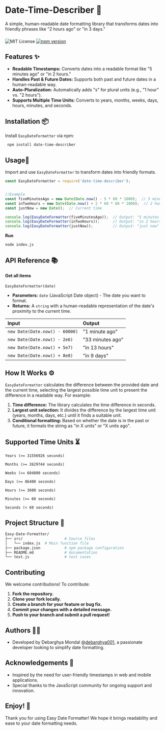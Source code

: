 
# Date-Time-Describer 🌟

A simple, human-readable date formatting library that transforms dates into friendly phrases like "2 hours ago" or "in 3 days."

###
![MIT License](https://img.shields.io/badge/License-MIT-green.svg)
[![npm version](https://badge.fury.io/js/easy-date-formatter.svg)](https://www.npmjs.com/package/date-time-describer)


## Features ✨

- **Readable Timestamps:** Converts dates into a readable format like "5 minutes ago" or "in 2 hours."
- **Handles Past & Future Dates:** Supports both past and future dates in a human-readable way.
- **Auto-Pluralization:** Automatically adds "s" for plural units (e.g., "1 hour" vs. "2 hours").
- **Supports Multiple Time Units:** Converts to years, months, weeks, days, hours, minutes, and seconds.


## Installation 📦

Install ```EasyDateFormatter``` via npm:

```bash
 npm install date-time-describer

```

    
## Usage📖
Import and use ```EasyDateFormatter``` to transform dates into friendly formats.

```javascript
const EasyDateFormatter = require('date-time-describer');


//Example
const fiveMinutesAgo = new Date(Date.now() - 5 * 60 * 1000);  // 5 minutes in the past
const inTwoHours = new Date(Date.now() + 2 * 60 * 60 * 1000);  // 2 hours in the future
const justNow = new Date();  // Current time

console.log(EasyDateFormatter(fiveMinutesAgo));  // Output: "5 minutes ago"
console.log(EasyDateFormatter(inTwoHours));      // Output: "in 2 hours"
console.log(EasyDateFormatter(justNow));         // Output: "just now"
``` 
**Run**
```bash
node index.js
```

## API Reference 📚

#### Get all items

`EasyDateFormatter(date)`

- **Parameters:** ```date``` (JavaScript Date object) - The date you want to format.
- **Returns:** A ```string``` with a human-readable representation of the date's proximity to the current time.

| Input      | Output              |
| :--------  | :------------------------- |
| `new Date(Date.now() - 60000)`  | "1 minute ago" |
| `new Date(Date.now() - 2e6)`    | "33 minutes ago"|
| `new Date(Date.now() + 5e7)`    | "in 13 hours"   |
| `new Date(Date.now() + 8e8)`    | "in 9 days"     |




## How It Works ⚙️

```EasyDateFormatter``` calculates the difference between the provided date and the current time, selecting the largest possible time unit to present the difference in a readable way. For example:

1. **Time difference:** The library calculates the time difference in seconds.
2. **Largest unit selection:** It divides the difference by the largest time unit (years, months, days, etc.) until it finds a suitable unit.
3. **Conditional formatting:** Based on whether the date is in the past or future, it formats the string as "in X units" or "X units ago".

## Supported Time Units ⏳
`Years (>= 31556926 seconds)`

`Months (>= 2629744 seconds)`

`Weeks (>= 604800 seconds)`

`Days (>= 86400 seconds)`

`Hours (>= 3600 seconds)`

`Minutes (>= 60 seconds)`

`Seconds (< 60 seconds)`
## Project Structure 📂

```bash
Easy-Date-Formatter/
├── src/                   # Source files
│   └── index.js  # Main function file
├── package.json           # npm package configuration
├── README.md              # documentation 
└── test.js                # test cases
```
## Contributing

We welcome contributions! To contribute:

1. **Fork the repository.**
2. **Clone your fork locally.**
3. **Create a branch for your feature or bug fix.**
4. **Commit your changes with a detailed message.**
5. **Push to your branch and submit a pull request!**


## Authors 🙋‍♂️

- Developed by Debarghya Mondal @[debarghya001](https://github.com/Debarghya001), a passionate developer looking to simplify date formatting.


## Acknowledgements 🌟

- Inspired by the need for user-friendly timestamps in web and mobile applications.
- Special thanks to the JavaScript community for ongoing support and innovation.


## Enjoy! 🎉
Thank you for using Easy Date Formatter! We hope it brings readability and ease to your date formatting needs.